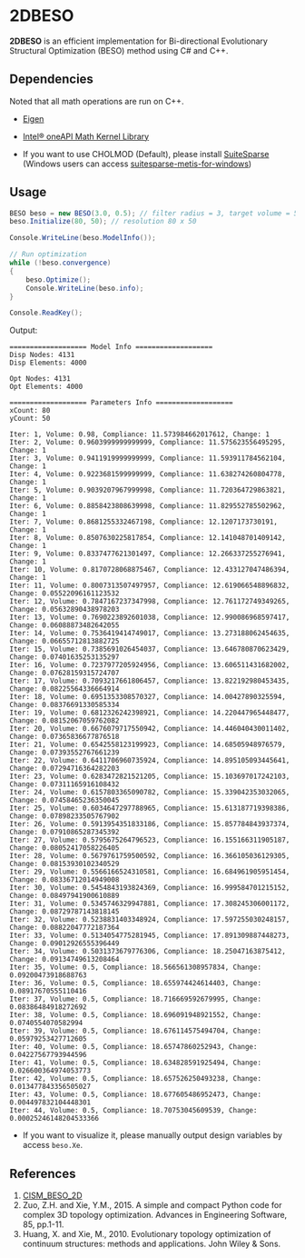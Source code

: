 # 2DBESO
**2DBESO** is an efficient implementation for Bi-directional Evolutionary Structural Optimization (BESO) method using C# and C++.


## Dependencies
Noted that all math operations are run on C++.

- [Eigen](https://gitlab.com/libeigen/eigen)
- [Intel® oneAPI Math Kernel Library](https://www.intel.com/content/www/us/en/developer/tools/oneapi/onemkl.html#gs.ilgw70)

- If you want to use CHOLMOD (Default), please install [SuiteSparse](https://people.engr.tamu.edu/davis/suitesparse.html) (Windows users can access [suitesparse-metis-for-windows](https://github.com/jlblancoc/suitesparse-metis-for-windows))



## Usage

```C#
BESO beso = new BESO(3.0, 0.5); // filter radius = 3, target volume = 50%
beso.Initialize(80, 50); // resolution 80 x 50

Console.WriteLine(beso.ModelInfo());

// Run optimization
while (!beso.convergence)
{
	beso.Optimize();
	Console.WriteLine(beso.info);
}

Console.ReadKey();
```

Output:

```
=================== Model Info ===================
Disp Nodes: 4131
Disp Elements: 4000

Opt Nodes: 4131
Opt Elements: 4000

=================== Parameters Info ===================
xCount: 80
yCount: 50

Iter: 1, Volume: 0.98, Compliance: 11.573984662017612, Change: 1
Iter: 2, Volume: 0.9603999999999999, Compliance: 11.575623556495295, Change: 1
Iter: 3, Volume: 0.9411919999999999, Compliance: 11.593911784562104, Change: 1
Iter: 4, Volume: 0.9223681599999999, Compliance: 11.638274260804778, Change: 1
Iter: 5, Volume: 0.9039207967999998, Compliance: 11.720364729863821, Change: 1
Iter: 6, Volume: 0.8858423808639998, Compliance: 11.829552785502962, Change: 1
Iter: 7, Volume: 0.8681255332467198, Compliance: 12.1207173730191, Change: 1
Iter: 8, Volume: 0.8507630225817854, Compliance: 12.141048701409142, Change: 1
Iter: 9, Volume: 0.8337477621301497, Compliance: 12.266337255276941, Change: 1
Iter: 10, Volume: 0.8170728068875467, Compliance: 12.433127047486394, Change: 1
Iter: 11, Volume: 0.8007313507497957, Compliance: 12.619066548896832, Change: 0.05522096161123532
Iter: 12, Volume: 0.7847167237347998, Compliance: 12.761172749349265, Change: 0.05632890438978203
Iter: 13, Volume: 0.7690223892601038, Compliance: 12.990086968597417, Change: 0.06088873482642055
Iter: 14, Volume: 0.7536419414749017, Compliance: 13.273188062454635, Change: 0.06655712813882725
Iter: 15, Volume: 0.7385691026454037, Compliance: 13.646780870623429, Change: 0.07401635253135297
Iter: 16, Volume: 0.7237977205924956, Compliance: 13.606511431682002, Change: 0.07628159315724707
Iter: 17, Volume: 0.7093217661806457, Compliance: 13.822192980453435, Change: 0.08225564336664914
Iter: 18, Volume: 0.6951353308570327, Compliance: 14.00427890325594, Change: 0.08376691330585334
Iter: 19, Volume: 0.6812326242398921, Compliance: 14.220447965448477, Change: 0.08152067059762082
Iter: 20, Volume: 0.6676079717550942, Compliance: 14.446040430011402, Change: 0.07365836677876518
Iter: 21, Volume: 0.6542558123199923, Compliance: 14.68505948976579, Change: 0.07393552767661239
Iter: 22, Volume: 0.6411706960735924, Compliance: 14.895105093445641, Change: 0.07294716364282203
Iter: 23, Volume: 0.6283472821521205, Compliance: 15.103697017242103, Change: 0.07311165916108432
Iter: 24, Volume: 0.6157803365090782, Compliance: 15.339042353032065, Change: 0.07458465236350045
Iter: 25, Volume: 0.6034647297788965, Compliance: 15.613187719398386, Change: 0.07898233505767902
Iter: 26, Volume: 0.5913954351833186, Compliance: 15.857784843937374, Change: 0.07910865287345392
Iter: 27, Volume: 0.5795675264796523, Compliance: 16.155166311905187, Change: 0.08052417058226405
Iter: 28, Volume: 0.5679761759500592, Compliance: 16.366105036129305, Change: 0.08153930102340529
Iter: 29, Volume: 0.5566166524310581, Compliance: 16.684961905951454, Change: 0.08336712014949008
Iter: 30, Volume: 0.5454843193824369, Compliance: 16.999584701215152, Change: 0.08497941900610889
Iter: 31, Volume: 0.5345746329947881, Compliance: 17.308245306001172, Change: 0.08729787143818145
Iter: 32, Volume: 0.5238831403348924, Compliance: 17.597255030248157, Change: 0.08822047772187364
Iter: 33, Volume: 0.5134054775281945, Compliance: 17.891309887448273, Change: 0.09012926555396449
Iter: 34, Volume: 0.5031373679776306, Compliance: 18.25047163875412, Change: 0.09134749613208464
Iter: 35, Volume: 0.5, Compliance: 18.566561308957834, Change: 0.09200473918688763
Iter: 36, Volume: 0.5, Compliance: 18.655974424614403, Change: 0.08917670555110416
Iter: 37, Volume: 0.5, Compliance: 18.716669592679995, Change: 0.08386484918272692
Iter: 38, Volume: 0.5, Compliance: 18.696091948921552, Change: 0.0740554070582994
Iter: 39, Volume: 0.5, Compliance: 18.676114575494704, Change: 0.05979253427712605
Iter: 40, Volume: 0.5, Compliance: 18.65747860252943, Change: 0.04227567793944596
Iter: 41, Volume: 0.5, Compliance: 18.634828591925494, Change: 0.026600364974053773
Iter: 42, Volume: 0.5, Compliance: 18.657526250493238, Change: 0.013477843356505027
Iter: 43, Volume: 0.5, Compliance: 18.677605486952473, Change: 0.004497832104448301
Iter: 44, Volume: 0.5, Compliance: 18.70753045609539, Change: 0.00025246148204533366
```

- If you want to visualize it, please manually output design variables by access `beso.Xe`.



## References

1. [CISM_BESO_2D](https://www.cism.org.au/tools)
2. Zuo, Z.H. and Xie, Y.M., 2015. A simple and compact Python code for complex 3D topology optimization. Advances in Engineering Software, 85, pp.1-11.
5. Huang, X. and Xie, M., 2010. Evolutionary topology optimization of continuum structures: methods and applications. John Wiley & Sons.
